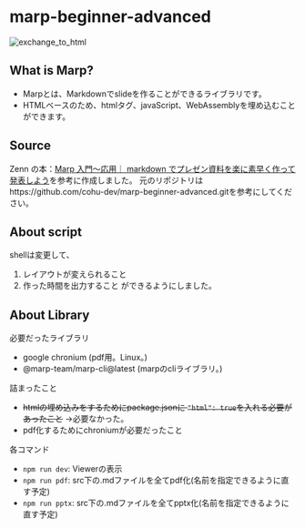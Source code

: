 # marp-beginner-advanced

![exchange_to_html](https://github.com/Pranaria09/Pranaria-Marp#README)

## What is Marp?
 - Marpとは、Markdownでslideを作ることができるライブラリです。
 - HTMLベースのため、htmlタグ、javaScript、WebAssemblyを埋め込むことができます。

## Source
Zenn の本：[Marp 入門〜応用｜ markdown でプレゼン資料を楽に素早く作って発表しよう](https://zenn.dev/cota_hu/books/marp-beginner-advanced)を参考に作成しました。
元のリポジトリはhttps://github.com/cohu-dev/marp-beginner-advanced.gitを参考にしてください。

## About script
shellは変更して、
1. レイアウトが変えられること
2. 作った時間を出力すること
ができるようにしました。

## About Library
必要だったライブラリ
 - google chronium (pdf用。Linux。)
 - @marp-team/marp-cli@latest (marpのcliライブラリ。)


詰まったこと
 - ~~htmlの埋め込みをするためにpackage.jsonに `"html": true`を入れる必要があったこと~~ ->必要なかった。
 - pdf化するためにchroniumが必要だったこと

各コマンド
 - `npm run dev`:   Viewerの表示
 - `npm run pdf`:   src下の.mdファイルを全てpdf化(名前を指定できるように直す予定)
 - `npm run pptx`:  src下の.mdファイルを全てpptx化(名前を指定できるように直す予定)